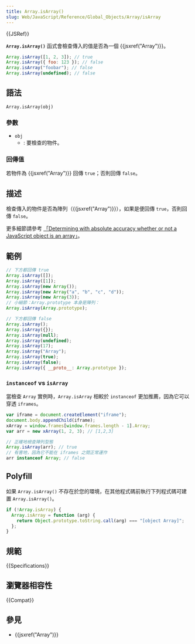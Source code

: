 ```yaml
---
title: Array.isArray()
slug: Web/JavaScript/Reference/Global_Objects/Array/isArray
---
```


{{JSRef}}

**`Array.isArray()`** 函式會檢查傳入的值是否為一個 {{jsxref("Array")}}。

```js
Array.isArray([1, 2, 3]); // true
Array.isArray({ foo: 123 }); // false
Array.isArray("foobar"); // false
Array.isArray(undefined); // false
```

## 語法

```js-nolint
Array.isArray(obj)
```

### 參數

- `obj`
  - : 要檢查的物件。

### 回傳值

若物件為 {{jsxref("Array")}} 回傳 `true`；否則回傳 `false`。

## 描述

檢查傳入的物件是否為陣列（{{jsxref("Array")}}），如果是便回傳 `true`，否則回傳 `false`。

更多細節請參考 [「Determining with absolute accuracy whether or not a JavaScript object is an array」](http://web.mit.edu/jwalden/www/isArray.html)。

## 範例

```js
// 下方都回傳 true
Array.isArray([]);
Array.isArray([1]);
Array.isArray(new Array());
Array.isArray(new Array("a", "b", "c", "d"));
Array.isArray(new Array(3));
// 小細節：Array.prototype 本身是陣列：
Array.isArray(Array.prototype);

// 下方都回傳 false
Array.isArray();
Array.isArray({});
Array.isArray(null);
Array.isArray(undefined);
Array.isArray(17);
Array.isArray("Array");
Array.isArray(true);
Array.isArray(false);
Array.isArray({ __proto__: Array.prototype });
```

### `instanceof` vs `isArray`

當檢查 `Array` 實例時，`Array.isArray` 相較於 `instanceof` 更加推薦，因為它可以穿透 `iframes`。

```js
var iframe = document.createElement("iframe");
document.body.appendChild(iframe);
xArray = window.frames[window.frames.length - 1].Array;
var arr = new xArray(1, 2, 3); // [1,2,3]

// 正確地檢查陣列型態
Array.isArray(arr); // true
// 有害地，因為它不能在 iframes 之間正常運作
arr instanceof Array; // false
```

## Polyfill

如果 `Array.isArray()` 不存在於您的環境，在其他程式碼前執行下列程式碼可建置 `Array.isArray()`。

```js
if (!Array.isArray) {
  Array.isArray = function (arg) {
    return Object.prototype.toString.call(arg) === "[object Array]";
  };
}
```

## 規範

{{Specifications}}

## 瀏覽器相容性

{{Compat}}

## 參見

- {{jsxref("Array")}}
